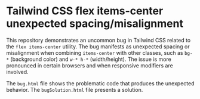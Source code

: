 # Tailwind CSS flex items-center unexpected spacing/misalignment

This repository demonstrates an uncommon bug in Tailwind CSS related to the `flex items-center` utility.  The bug manifests as unexpected spacing or misalignment when combining `items-center` with other classes, such as `bg-*` (background color) and `w-* h-*` (width/height). The issue is more pronounced in certain browsers and when responsive modifiers are involved.

The `bug.html` file shows the problematic code that produces the unexpected behavior. The `bugSolution.html` file presents a solution.
